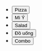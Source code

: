   <ul class="flex justify-center space-x-2 text-white list-none">
        <li>
          <button
            @click="currentTab(1)"
            class="collections-btn inline-block px-4 py-2 text-center text-black border-none bg-transparent focus:outline-none"
          >
            <div class="w-[70px] h-[70px] rounded-full bg-white mb-5">
              <img
                src="@/assets/icon/icon_pizza_active.png"
                class="collections-icon"
                :class="[tab === 1 ? 'active' : '']"
                alt=""
              />
            </div>
            <div
              class="collections-text"
              :class="[tab === 1 ? 'active' : '']"
            >
              Pizza
            </div>
          </button>
        </li>
        <li>
          <button
            @click="currentTab(2)"
            class="collections-btn inline-block px-4 py-2 text-center text-black border-none bg-transparent focus:outline-none"
          >
            <div class="w-[70px] h-[70px] rounded-full bg-white mb-5">
              <img
                src="@/assets/icon/icon_khaivi_active.png"
                class="collections-icon"
                :class="[tab === 2 ? 'active' : '']"
                alt=""
              />
            </div>
            <div
              class="collections-text"
              :class="[tab === 2 ? 'active' : '']"
            >
              Mì Ý
            </div>
          </button>
        </li>
        <li>
          <button
            @click="currentTab(3)"
            class="collections-btn inline-block px-4 py-2 text-center text-black border-none bg-transparent focus:outline-none"
          >
            <div class="w-[70px] h-[70px] rounded-full bg-white mb-5">
              <img
                src="@/assets/icon/icon_salad_active.png"
                class="collections-icon"
                :class="[tab === 3 ? 'active' : '']"
                alt=""
              />
            </div>
            <div
              class="collections-text"
              :class="[tab === 3 ? 'active' : '']"
            >
              Salad
            </div>
          </button>
        </li>
        <li>
          <button
            @click="currentTab(4)"
            class="collections-btn inline-block px-4 py-2 text-center text-black border-none bg-transparent focus:outline-none"
          >
            <div class="w-[70px] h-[70px] rounded-full bg-white mb-5">
              <img
                src="@/assets/icon/icon_douong_active.png"
                class="collections-icon"
                :class="[tab === 4 ? 'active' : '']"
                alt=""
              />
            </div>
            <div
              class="collections-text"
              :class="[tab === 4 ? 'active' : '']"
            >
              Đồ uống
            </div>
          </button>
        </li>
        <li>
          <button
            @click="currentTab(5)"
            class="collections-btn inline-block px-4 py-2 text-center text-black border-none bg-transparent focus:outline-none"
          >
            <div class="w-[70px] h-[70px] rounded-full bg-white mb-5">
              <img
                src="@/assets/icon/icon_combo_active.png"
                class="collections-icon"
                :class="[tab === 5 ? 'active' : '']"
                alt=""
              />
            </div>
            <div
              class="collections-text"
              :class="[tab === 5 ? 'active' : '']"
            >
              Combo
            </div>
          </button>
        </li>
      </ul>